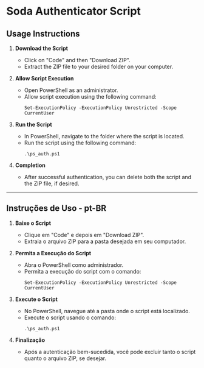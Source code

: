 # Soda Authenticator Script

## Usage Instructions

1. **Download the Script**
   - Click on "Code" and then "Download ZIP".
   - Extract the ZIP file to your desired folder on your computer.

2. **Allow Script Execution**
   - Open PowerShell as an administrator.
   - Allow script execution using the following command:
     ```shell
     Set-ExecutionPolicy -ExecutionPolicy Unrestricted -Scope CurrentUser
     ```

3. **Run the Script**
   - In PowerShell, navigate to the folder where the script is located.
   - Run the script using the following command:
     ```shell
     .\ps_auth.ps1
     ```

4. **Completion**
   - After successful authentication, you can delete both the script and the ZIP file, if desired.

---

## Instruções de Uso - pt-BR

1. **Baixe o Script**
   - Clique em "Code" e depois em "Download ZIP".
   - Extraia o arquivo ZIP para a pasta desejada em seu computador.

2. **Permita a Execução do Script**
   - Abra o PowerShell como administrador.
   - Permita a execução do script com o comando:
     ```shell
     Set-ExecutionPolicy -ExecutionPolicy Unrestricted -Scope CurrentUser
     ```

3. **Execute o Script**
   - No PowerShell, navegue até a pasta onde o script está localizado.
   - Execute o script usando o comando:
     ```shell
     .\ps_auth.ps1
     ```

4. **Finalização**
   - Após a autenticação bem-sucedida, você pode excluir tanto o script quanto o arquivo ZIP, se desejar.

